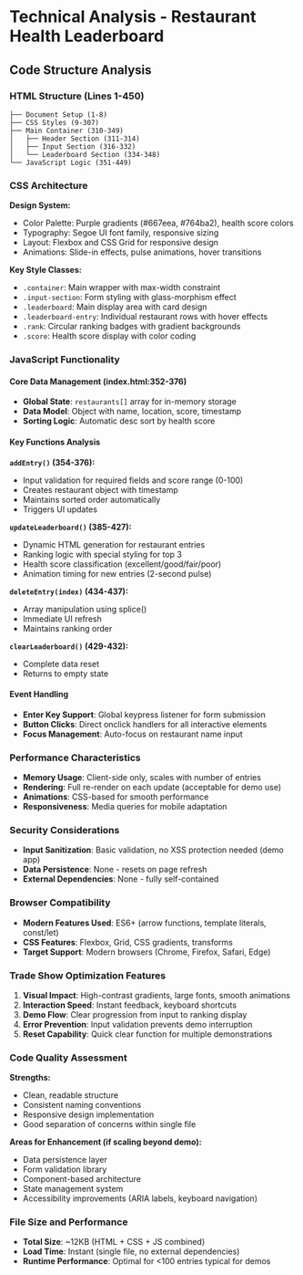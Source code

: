 # Technical Analysis - Restaurant Health Leaderboard

## Code Structure Analysis

### HTML Structure (Lines 1-450)
```
├── Document Setup (1-8)
├── CSS Styles (9-307)
├── Main Container (310-349)
│   ├── Header Section (311-314)
│   ├── Input Section (316-332)  
│   └── Leaderboard Section (334-348)
└── JavaScript Logic (351-449)
```

### CSS Architecture
**Design System:**
- Color Palette: Purple gradients (#667eea, #764ba2), health score colors
- Typography: Segoe UI font family, responsive sizing
- Layout: Flexbox and CSS Grid for responsive design
- Animations: Slide-in effects, pulse animations, hover transitions

**Key Style Classes:**
- `.container`: Main wrapper with max-width constraint
- `.input-section`: Form styling with glass-morphism effect
- `.leaderboard`: Main display area with card design
- `.leaderboard-entry`: Individual restaurant rows with hover effects
- `.rank`: Circular ranking badges with gradient backgrounds
- `.score`: Health score display with color coding

### JavaScript Functionality

#### Core Data Management (index.html:352-376)
- **Global State**: `restaurants[]` array for in-memory storage
- **Data Model**: Object with name, location, score, timestamp
- **Sorting Logic**: Automatic desc sort by health score

#### Key Functions Analysis

**`addEntry()` (354-376):**
- Input validation for required fields and score range (0-100)
- Creates restaurant object with timestamp
- Maintains sorted order automatically
- Triggers UI updates

**`updateLeaderboard()` (385-427):**
- Dynamic HTML generation for restaurant entries
- Ranking logic with special styling for top 3
- Health score classification (excellent/good/fair/poor)
- Animation timing for new entries (2-second pulse)

**`deleteEntry(index)` (434-437):**
- Array manipulation using splice()
- Immediate UI refresh
- Maintains ranking order

**`clearLeaderboard()` (429-432):**
- Complete data reset
- Returns to empty state

#### Event Handling
- **Enter Key Support**: Global keypress listener for form submission
- **Button Clicks**: Direct onclick handlers for all interactive elements
- **Focus Management**: Auto-focus on restaurant name input

### Performance Characteristics
- **Memory Usage**: Client-side only, scales with number of entries
- **Rendering**: Full re-render on each update (acceptable for demo use)
- **Animations**: CSS-based for smooth performance
- **Responsiveness**: Media queries for mobile adaptation

### Security Considerations
- **Input Sanitization**: Basic validation, no XSS protection needed (demo app)
- **Data Persistence**: None - resets on page refresh
- **External Dependencies**: None - fully self-contained

### Browser Compatibility
- **Modern Features Used**: ES6+ (arrow functions, template literals, const/let)
- **CSS Features**: Flexbox, Grid, CSS gradients, transforms
- **Target Support**: Modern browsers (Chrome, Firefox, Safari, Edge)

### Trade Show Optimization Features
1. **Visual Impact**: High-contrast gradients, large fonts, smooth animations
2. **Interaction Speed**: Instant feedback, keyboard shortcuts
3. **Demo Flow**: Clear progression from input to ranking display
4. **Error Prevention**: Input validation prevents demo interruption
5. **Reset Capability**: Quick clear function for multiple demonstrations

### Code Quality Assessment
**Strengths:**
- Clean, readable structure
- Consistent naming conventions
- Responsive design implementation
- Good separation of concerns within single file

**Areas for Enhancement (if scaling beyond demo):**
- Data persistence layer
- Form validation library
- Component-based architecture
- State management system
- Accessibility improvements (ARIA labels, keyboard navigation)

### File Size and Performance
- **Total Size**: ~12KB (HTML + CSS + JS combined)
- **Load Time**: Instant (single file, no external dependencies)
- **Runtime Performance**: Optimal for <100 entries typical for demos